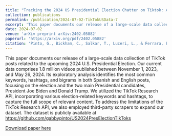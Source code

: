```yaml
---
title: "Tracking the 2024 US Presidential Election Chatter on Tiktok: A Public Multimodal Dataset"
collection: publications
permalink: /publication/2024-07-02-TikTokUSData-7
excerpt: 'This paper documents our release of a large-scale data collection of TikTok posts related to the upcoming 2024 U.S. Presidential Election. Our current data comprises 1.8 million videos published between November 1, 2023, and May 26, 2024. Its exploratory analysis identifies the most common keywords, hashtags, and bigrams in both Spanish and English posts, focusing on the election and the two main Presidential candidates, President Joe Biden and Donald Trump. We utilized the TikTok Research API, incorporating various election-related keywords and hashtags, to capture the full scope of relevant content. To address the limitations of the TikTok Research API, we also employed third-party scrapers to expand our dataset. The dataset is publicly available at https://github.com/gabbypinto/US2024PresElectionTikToks'
date: 2024-07-02
venue: 'arXiv preprint arXiv:2402.05882'
paperurl: 'https://arxiv.org/pdf/2402.05882'
citation: 'Pinto, G., Bickham, C., Salkar, T., Luceri, L., & Ferrara, E. (2024). Tracking the 2024 US Presidential Election Chatter on Tiktok: A Public Multimodal Dataset. arXiv preprint arXiv:2407.01471.'
---
```

This paper documents our release of a large-scale data collection of TikTok posts related to the upcoming 2024 U.S. Presidential Election. Our current data comprises 1.8 million videos published between November 1, 2023, and May 26, 2024. Its exploratory analysis identifies the most common keywords, hashtags, and bigrams in both Spanish and English posts, focusing on the election and the two main Presidential candidates, President Joe Biden and Donald Trump. We utilized the TikTok Research API, incorporating various election-related keywords and hashtags, to capture the full scope of relevant content. To address the limitations of the TikTok Research API, we also employed third-party scrapers to expand our dataset. The dataset is publicly available at https://github.com/gabbypinto/US2024PresElectionTikToks

[Download paper here](http://gabbypinto.github.io/files/USTikTokDataMemo.pdf)

<!-- <a href="username.github.io/folder/document.pdf" target="_blank">PDF.</a> -->
<!-- Recommended citation: A. Atchison, G. Pinto, A. Woodward, E. Stevens, D. Dixon and E. Linstead, "Classifying Challenging Behaviors in Autism Spectrum Disorder with Word Embeddings," 2021 20th IEEE International Conference on Machine Learning and Applications (ICMLA), 2021, pp. 1325-1332, doi: 10.1109/ICMLA52953.2021.00215. -->
